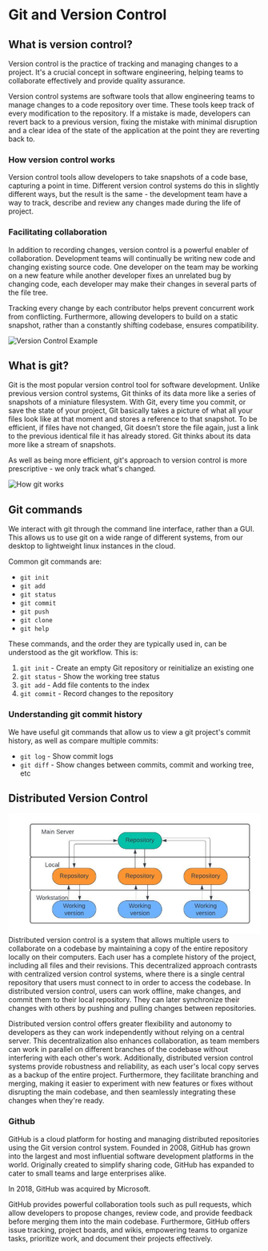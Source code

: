 # Git and Version Control
## What is version control?
Version control is the practice of tracking and managing changes to a project. It's a crucial concept in software 
engineering, helping teams to collaborate effectively and provide quality assurance.

Version control systems are software tools that allow engineering teams to manage changes to a code repository over 
time. These tools keep track of every modification to the repository. If a mistake is made, developers can revert back
to a previous version, fixing the mistake with minimal disruption and a clear idea of the state of the application at
the point they are reverting back to.

### How version control works
Version control tools allow developers to take snapshots of a code base, capturing a point in time. Different version 
control systems do this in slightly different ways, but the result is the same - the development team have a way to 
track, describe and review any changes made during the life of project.

### Facilitating collaboration
In addition to recording changes, version control is a powerful enabler of collaboration. Development teams will
continually be writing new code and changing existing source code. One developer on the team may be working on a new 
feature while another developer fixes an unrelated bug by changing code, each developer may make their changes in 
several parts of the file tree.

Tracking every change by each contributor helps prevent concurrent work from conflicting. Furthermore, allowing 
developers to build on a static snapshot, rather than a constantly shifting codebase, ensures compatibility.

![Version Control Example](https://content.cdntwrk.com/files/aHViPTg1NDMzJmNtZD1pdGVtZWRpdG9yaW1hZ2UmZmlsZW5hbWU9aXRlbWVkaXRvcmltYWdlXzYzOTkwY2I4OWU5YTUuanBnJnZlcnNpb249MDAwMCZzaWc9OWJjZTA5NDIxNzY4MWFhZjYyNmEwNWNhYmI1YTUzMWQ%253D)

## What is git?
Git is the most popular version control tool for software development. Unlike previous version control systems, Git 
thinks of its data more like a series of snapshots of a miniature filesystem. With Git, every time you commit, or save 
the state of your project, Git basically takes a picture of what all your files look like at that moment and stores a 
reference to that snapshot. To be efficient, if files have not changed, Git doesn’t store the file again, just a link 
to the previous identical file it has already stored. Git thinks about its data more like a stream of snapshots. 

As well as being more efficient, git's approach to version control is more prescriptive - we only track what's changed.

![How git works](https://git-scm.com/book/en/v2/images/snapshots.png)

## Git commands
We interact with git through the command line interface, rather than a GUI. This allows us to use git on a wide range 
of different systems, from our desktop to lightweight linux instances in the cloud.

Common git commands are:
- `git init`
- `git add`
- `git status`
- `git commit`
- `git push`
- `git clone`
- `git help`

These commands, and the order they are typically used in, can be understood as the git workflow. This is:
1) `git init` -  Create an empty Git repository or reinitialize an existing one
2) `git status` - Show the working tree status
3) `git add` - Add file contents to the index
4) `git commit` - Record changes to the repository

### Understanding git commit history
We have useful git commands that allow us to view a git project's commit history, as well as compare multiple commits:
- `git log` -  Show commit logs
- `git diff` - Show changes between commits, commit and working tree, etc

## Distributed Version Control
![Example of Distributed Version Control](distributed_version_control_diagram.jpeg)
Distributed version control is a system that allows multiple users to collaborate on a codebase by maintaining a copy of
the entire repository locally on their computers. Each user has a complete history of the project, including all files 
and their revisions. This decentralized approach contrasts with centralized version control systems, where there is a 
single central repository that users must connect to in order to access the codebase. In distributed version control, 
users can work offline, make changes, and commit them to their local repository. They can later synchronize their 
changes with others by pushing and pulling changes between repositories.

Distributed version control offers greater flexibility and autonomy to developers
as they can work independently without relying on a central server. This decentralization also enhances collaboration, 
as team members can work in parallel on different branches of the codebase without interfering with each other's work. 
Additionally, distributed version control systems provide robustness and reliability, as each user's local copy serves 
as a backup of the entire project. Furthermore, they facilitate branching and merging, making it easier to experiment 
with new features or fixes without disrupting the main codebase, and then seamlessly integrating these changes when 
they're ready.

### Github
GitHub is a cloud platform for hosting and managing distributed repositories using the Git version control system. 
Founded in 2008, GitHub has grown into the largest and most influential software development platforms in the world. 
Originally created to simplify sharing code, GitHub has expanded to cater to small teams and large enterprises alike. 

In 2018, GitHub was acquired by Microsoft.

GitHub provides powerful collaboration tools such as pull requests, which allow developers to propose changes, 
review code, and provide feedback before merging them into the main codebase. Furthermore, GitHub offers issue tracking,
project boards, and wikis, empowering teams to organize tasks, prioritize work, and document their projects effectively.